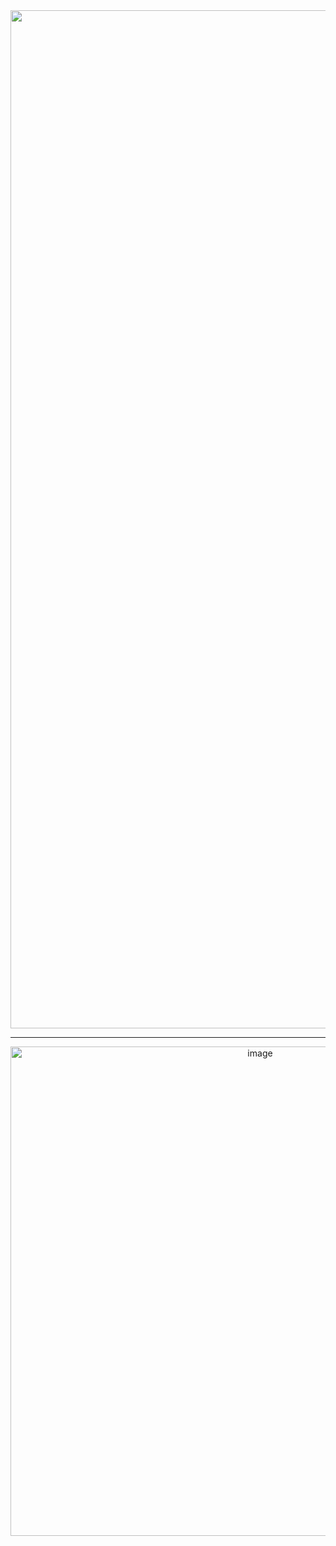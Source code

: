 <div align="center">
    <img width="1629" alt="image" src="https://github.com/user-attachments/assets/7c05121f-1dc2-4050-9935-adee16fab08c">
  <hr/>
    <img width="783" alt="image" src="https://github.com/user-attachments/assets/1d031203-3349-49f2-8ca9-944dde40896e">
</div>
